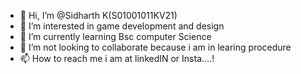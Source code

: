 - 👋 Hi, I’m @Sidharth K(S01001011KV21)
- 👀 I’m interested in game development and design
- 🌱 I’m currently learning Bsc computer Science
- 💞️ I’m not looking to collaborate because i am in learing procedure
- 📫 How to reach me i am at linkedIN or Insta....!

<!---
S01001011KV21/S01001011KV21 is a ✨ special ✨ repository because its `README.md` (this file) appears on your GitHub profile.
You can click the Preview link to take a look at your changes.
--->
